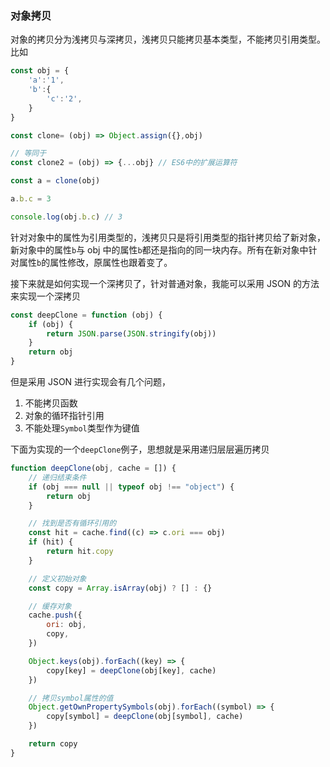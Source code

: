 ### 对象拷贝

对象的拷贝分为浅拷贝与深拷贝，浅拷贝只能拷贝基本类型，不能拷贝引用类型。比如

```js
const obj = {
    'a':'1',
    'b':{
        'c':'2',
    }
}

const clone= (obj) => Object.assign({},obj)

// 等同于
const clone2 = (obj) => {...obj} // ES6中的扩展运算符

const a = clone(obj)

a.b.c = 3

console.log(obj.b.c) // 3

```

针对对象中的属性为引用类型的，浅拷贝只是将引用类型的指针拷贝给了新对象，新对象中的属性`b`与 obj 中的属性`b`都还是指向的同一块内存。所有在新对象中针对属性`b`的属性修改，原属性也跟着变了。

接下来就是如何实现一个深拷贝了，针对普通对象，我能可以采用 JSON 的方法来实现一个深拷贝

```js
const deepClone = function (obj) {
    if (obj) {
        return JSON.parse(JSON.stringify(obj))
    }
    return obj
}
```

但是采用 JSON 进行实现会有几个问题，

1. 不能拷贝函数
2. 对象的循环指针引用
3. 不能处理`Symbol`类型作为键值

下面为实现的一个`deepClone`例子，思想就是采用递归层层遍历拷贝

```js
function deepClone(obj, cache = []) {
    // 递归结束条件
    if (obj === null || typeof obj !== "object") {
        return obj
    }

    // 找到是否有循环引用的
    const hit = cache.find((c) => c.ori === obj)
    if (hit) {
        return hit.copy
    }

    // 定义初始对象
    const copy = Array.isArray(obj) ? [] : {}

    // 缓存对象
    cache.push({
        ori: obj,
        copy,
    })

    Object.keys(obj).forEach((key) => {
        copy[key] = deepClone(obj[key], cache)
    })

    // 拷贝symbol属性的值
    Object.getOwnPropertySymbols(obj).forEach((symbol) => {
        copy[symbol] = deepClone(obj[symbol], cache)
    })

    return copy
}
```
